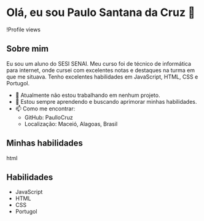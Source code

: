 # Olá, eu sou Paulo Santana da Cruz 👋

!Profile views

## Sobre mim
Eu sou um aluno do SESI SENAI. Meu curso foi de técnico de informática para internet, onde cursei com excelentes notas e destaques na turma em que me situava. Tenho excelentes habilidades em JavaScript, HTML, CSS e Portugol.

- 🔭 Atualmente não estou trabalhando em nenhum projeto.
- 🌱 Estou sempre aprendendo e buscando aprimorar minhas habilidades.
- 📫 Como me encontrar: 
  - GitHub: PaulloCruz
  - Localização: Maceió, Alagoas, Brasil

## Minhas habilidades

html
<div class="skills">
  <h2>Habilidades</h2>
  <ul>
    <li>JavaScript</li>
    <li>HTML</li>
    <li>CSS</li>
    <li>Portugol</li>
  </ul>
</div>
